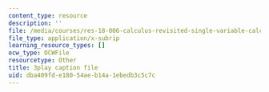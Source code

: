 ```yaml
---
content_type: resource
description: ''
file: /media/courses/res-18-006-calculus-revisited-single-variable-calculus-fall-2010/dba409fde18054aeb14a1ebedb3c5c7c_ehDAxjFK1jU.vtt
file_type: application/x-subrip
learning_resource_types: []
ocw_type: OCWFile
resourcetype: Other
title: 3play caption file
uid: dba409fd-e180-54ae-b14a-1ebedb3c5c7c
---
```

